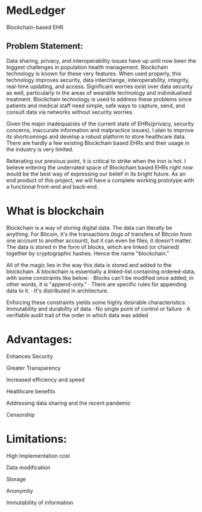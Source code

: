 # MedLedger
Blockchain-based EHR

## Problem Statement:
Data sharing, privacy, and interoperability issues have up until now been the biggest challenges in population health management. Blockchain technology is known for these very features. When used properly, this technology improves security, data interchange, interoperability, integrity, real-time updating, and access. Significant worries exist over data security as well, particularly in the areas of wearable technology and individualised treatment. Blockchain technology is used to address these problems since patients and medical staff need simple, safe ways to capture, send, and consult data via networks without security worries.

Given the major inadequacies of the current state of EHRs(privacy, security concerns, inaccurate information and malpractice issues), I plan to improve its shortcomings and develop a robust platform to store healthcare data. There are hardly a few existing Blockchain based EHRs and their usage in the industry is very limited.

Reiterating our previous point, it is critical to strike when the iron is hot. I believe entering the underrated space of Blockchain based EHRs right now would be the best way of expressing our belief in its bright future. As an end product of this project, we will have a complete working prototype with a functional front-end and back-end.

# What is blockchain
Blockchain is a way of storing digital data. The data can literally be anything. For Bitcoin, it's the transactions (logs of transfers of Bitcoin from one account to another account), but it can even be files; it doesn't matter. The data is stored in the form of blocks, which are linked (or chained) together by cryptographic hashes. Hence the name "blockchain."

All of the magic lies in the way this data is stored and added to the blockchain. A blockchain is essentially a linked-list containing ordered-data, with some
constraints like below:
·         Blocks can't be modified once added; in other words, it is "append-only."
·         There are specific rules for appending data to it.
·         It's distributed in architecture.

Enforcing these constraints yields some highly desirable characteristics:
·         Immutability and durability of data
·         No single point of control or failure
·         A verifiable audit trail of the order in which data was added

# Advantages:

Enhances Security

Greater Transparency

Increased efficiency and speed

Healthcare benefits

Addressing data sharing and the recent pandemic

Censorship

# Limitations:

High Implementation cost

Data modification

Storage

Anonymity

Immutability of information




